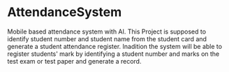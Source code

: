# AttendanceSystem
Mobile based attendance system with AI. This Project is supposed to identify student number and student name
from the student card and generate a student attendance register. Inadition the system will be able to register
students' mark by identifying a student number and marks on the test exam or test paper and generate a record.

